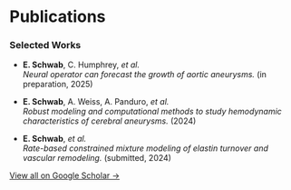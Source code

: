 # Publications

### Selected Works
- **E. Schwab**, C. Humphrey, *et al.*  
  *Neural operator can forecast the growth of aortic aneurysms.* (in preparation, 2025)

- **E. Schwab**, A. Weiss, A. Panduro, *et al.*  
  *Robust modeling and computational methods to study hemodynamic characteristics of cerebral aneurysms.* (2024)

- **E. Schwab**, *et al.*  
  *Rate-based constrained mixture modeling of elastin turnover and vascular remodeling.* (submitted, 2024)

[View all on Google Scholar →](https://scholar.google.com/citations?user=[your-ID])
